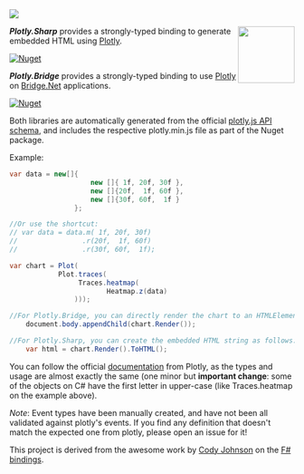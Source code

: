 <img src="https://raw.githubusercontent.com/curiosity-ai/plotly.bridge/master/Plotly.Bridge/plotly-bridge-logo.png"/>

<a href="https://curiosity.ai"><img src="https://curiosity.ai/assets/images/logos/curiosity.png" width="100" height="100" align="right" /></a>

_**Plotly.Sharp**_ provides a strongly-typed binding to generate embedded HTML using  [Plotly](https://plot.ly/javascript/).

[![Nuget](https://img.shields.io/nuget/v/Plotly.Sharp.svg?maxAge=0&colorB=brightgreen)](https://www.nuget.org/packages/Plotly.Sharp)

_**Plotly.Bridge**_ provides a strongly-typed binding to use [Plotly](https://plot.ly/javascript/) on [Bridge.Net](https://github.com/bridgedotnet/Bridge) applications. 

[![Nuget](https://img.shields.io/nuget/v/Plotly.Bridge.svg?maxAge=0&colorB=brightgreen)](https://www.nuget.org/packages/Plotly.Bridge)

Both libraries are automatically generated from the official [plotly.js API schema](https://raw.githubusercontent.com/plotly/plotly.js/master/dist/plot-schema.json), and includes  the respective plotly.min.js file as part of the Nuget package.

Example:

```csharp
var data = new[]{
					new []{ 1f, 20f, 30f },
                    new []{20f,  1f, 60f },
                    new []{30f, 60f,  1f }
                };

//Or use the shortcut:
// var data = data.m( 1f, 20f, 30f)
//		          .r(20f,  1f, 60f)
//				  .r(30f, 60f,  1f);

var chart = Plot(
            Plot.traces(
                 Traces.heatmap(
                        Heatmap.z(data)
				)));

//For Plotly.Bridge, you can directly render the chart to an HTMLElement:
    document.body.appendChild(chart.Render());

//For Plotly.Sharp, you can create the embedded HTML string as follows:
    var html = chart.Render().ToHTML();
```

You can follow the official [documentation](https://plot.ly/javascript/) from Plotly, as the types and usage are almost exactly the same (one minor but **important change**: some of the objects on C# have the first letter in upper-case (like Traces.heatmap on the example above).

*Note*: Event types have been manually created, and have not been all validated against plotly's events. If you find any definition that doesn't match the expected one from plotly, please open an issue for it!

This project is derived from the awesome work by [Cody Johnson](https://github.com/Shmew) on the [F# bindings](https://github.com/Shmew/Feliz.Plotly/).
